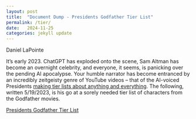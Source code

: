 ```yaml
---
layout: post
title:  "Document Dump - Presidents Godfather Tier List"
permalink: /tier/
date:   2024-11-25
categories: jekyll update
---
```


Daniel LaPointe

It’s early 2023. ChatGPT has exploded onto the scene, Sam Altman has become an overnight celebrity, and everyone, it seems, is panicking over the pending AI apocalypse. Your humble narrator has become entranced by an incredibly zeitgeisty genre of YouTube videos – that of the AI-voiced Presidents [making tier lists about anything and everything](https://www.youtube.com/watch?v=Yrvky8KF6T0&list=PLCERq3lV6nD-zRawg5x5bmhLbiJQBx77-). The following, written 5/19/2023, is his go at a sorely needed tier list of characters from the Godfather movies.

[Presidents Godfather Tier List](/assets/dan_tiernew.pdf)